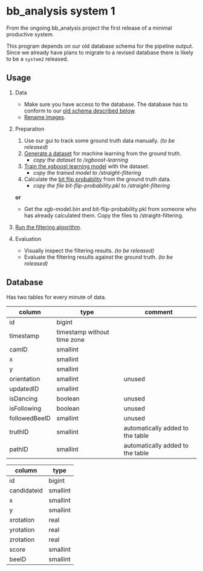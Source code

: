 # bb_analysis system 1

From the ongoing bb_analysis project the first release of a minimal productive system.

This program depends on our old database schema for the pipeline output.
Since we already have plans to migrate to a revised database there is likely to be a `system2` released.

## Usage

1. Data

	* Make sure you have access to the database.
	  The database has to conform to our [old schema described below](#database).
	* [Rename images](./image-renaming).

2. Preparation

	1. Use our gui to track some ground truth data manually. *(to be released)*
	2. [Generate a dataset](./learning-data-generator) for machine learning from the ground truth.
		- *copy the dataset to /xgboost-learning*
	4. [Train the xgboost learning model](./xgboost-learning) with the dataset.
		- *copy the trained model to /straight-filtering*
	5. Calculate the [bit flip probability](./bit-flip-probability) from the ground truth data.
		- *copy the file bit-flip-probability.pkl to /straight-filtering*

	**or**

	* Get the xgb-model.bin and bit-flip-probability.pkl from someone who has already calculated them.
	  Copy the files to /straight-filtering.

3. [Run the filtering algorithm](./straight-filtering).

4. Evaluation

	* Visually inspect the filtering results. *(to be released)*
	* Evaluate the filtering results against the ground truth. *(to be released)*

## Database

Has two tables for every minute of data.

column | type | comment
-------|------|--------
id | bigint |
timestamp | timestamp without time zone |
camID | smallint |
x | smallint |
y | smallint |
orientation | smallint | unused
updatedID | smallint |
isDancing | boolean | unused
isFollowing | boolean | unused
followedBeeID | smallint | unused
truthID | smallint | automatically added to the table
pathID | smallint | automatically added to the table

column | type
-------|-----
id | bigint
candidateid | smallint
x | smallint
y | smallint
xrotation | real
yrotation | real
zrotation | real
score | smallint
beeID | smallint

